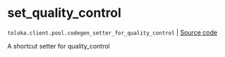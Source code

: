 # set_quality_control
`toloka.client.pool.codegen_setter_for_quality_control` | [Source code](https://github.com/Toloka/toloka-kit/blob/v1.1.4/src/client/pool/__init__.py#L0)

A shortcut setter for quality_control


